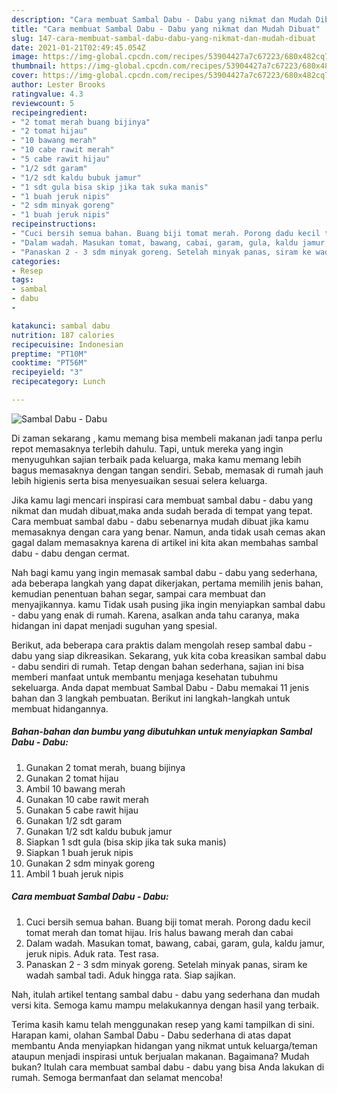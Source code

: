 ```yaml
---
description: "Cara membuat Sambal Dabu - Dabu yang nikmat dan Mudah Dibuat"
title: "Cara membuat Sambal Dabu - Dabu yang nikmat dan Mudah Dibuat"
slug: 147-cara-membuat-sambal-dabu-dabu-yang-nikmat-dan-mudah-dibuat
date: 2021-01-21T02:49:45.054Z
image: https://img-global.cpcdn.com/recipes/53904427a7c67223/680x482cq70/sambal-dabu-dabu-foto-resep-utama.jpg
thumbnail: https://img-global.cpcdn.com/recipes/53904427a7c67223/680x482cq70/sambal-dabu-dabu-foto-resep-utama.jpg
cover: https://img-global.cpcdn.com/recipes/53904427a7c67223/680x482cq70/sambal-dabu-dabu-foto-resep-utama.jpg
author: Lester Brooks
ratingvalue: 4.3
reviewcount: 5
recipeingredient:
- "2 tomat merah buang bijinya"
- "2 tomat hijau"
- "10 bawang merah"
- "10 cabe rawit merah"
- "5 cabe rawit hijau"
- "1/2 sdt garam"
- "1/2 sdt kaldu bubuk jamur"
- "1 sdt gula bisa skip jika tak suka manis"
- "1 buah jeruk nipis"
- "2 sdm minyak goreng"
- "1 buah jeruk nipis"
recipeinstructions:
- "Cuci bersih semua bahan. Buang biji tomat merah. Porong dadu kecil tomat merah dan tomat hijau. Iris halus bawang merah dan cabai"
- "Dalam wadah. Masukan tomat, bawang, cabai, garam, gula, kaldu jamur, jeruk nipis. Aduk rata. Test rasa."
- "Panaskan 2 - 3 sdm minyak goreng. Setelah minyak panas, siram ke wadah sambal tadi. Aduk hingga rata. Siap sajikan."
categories:
- Resep
tags:
- sambal
- dabu
- 

katakunci: sambal dabu  
nutrition: 187 calories
recipecuisine: Indonesian
preptime: "PT10M"
cooktime: "PT56M"
recipeyield: "3"
recipecategory: Lunch

---
```



![Sambal Dabu - Dabu](https://img-global.cpcdn.com/recipes/53904427a7c67223/680x482cq70/sambal-dabu-dabu-foto-resep-utama.jpg)

Di zaman  sekarang , kamu memang bisa membeli makanan jadi tanpa perlu repot memasaknya terlebih dahulu. Tapi, untuk mereka yang ingin menyuguhkan sajian terbaik pada keluarga, maka kamu memang lebih bagus memasaknya dengan tangan sendiri. Sebab, memasak di rumah jauh lebih higienis serta bisa menyesuaikan sesuai selera keluarga.

Jika kamu lagi mencari inspirasi cara membuat sambal dabu - dabu yang nikmat dan mudah dibuat,maka anda sudah berada di tempat yang tepat. Cara membuat sambal dabu - dabu  sebenarnya mudah dibuat jika kamu memasaknya dengan cara yang benar. Namun, anda tidak usah cemas akan gagal dalam memasaknya 
karena di artikel ini kita akan membahas sambal dabu - dabu dengan cermat.  



Nah bagi kamu yang ingin memasak sambal dabu - dabu yang sederhana, ada beberapa langkah yang dapat dikerjakan, pertama memilih jenis bahan, kemudian penentuan bahan segar, sampai cara membuat dan menyajikannya. kamu Tidak usah pusing jika ingin menyiapkan sambal dabu - dabu yang enak di rumah. Karena, asalkan anda  tahu caranya, maka hidangan ini dapat menjadi suguhan yang spesial.

Berikut, ada beberapa cara praktis  dalam mengolah resep sambal dabu - dabu yang siap dikreasikan. Sekarang, yuk kita coba kreasikan sambal dabu - dabu sendiri di rumah. Tetap dengan bahan sederhana, sajian ini bisa memberi manfaat untuk membantu menjaga kesehatan tubuhmu sekeluarga. Anda dapat membuat Sambal Dabu - Dabu memakai 11 jenis bahan dan 3 langkah pembuatan. Berikut ini langkah-langkah untuk membuat hidangannya.

<!--inarticleads1-->

##### Bahan-bahan dan bumbu yang dibutuhkan untuk menyiapkan Sambal Dabu - Dabu:

1. Gunakan 2 tomat merah, buang bijinya
1. Gunakan 2 tomat hijau
1. Ambil 10 bawang merah
1. Gunakan 10 cabe rawit merah
1. Gunakan 5 cabe rawit hijau
1. Gunakan 1/2 sdt garam
1. Gunakan 1/2 sdt kaldu bubuk jamur
1. Siapkan 1 sdt gula (bisa skip jika tak suka manis)
1. Siapkan 1 buah jeruk nipis
1. Gunakan 2 sdm minyak goreng
1. Ambil 1 buah jeruk nipis




<!--inarticleads2-->

##### Cara membuat Sambal Dabu - Dabu:

1. Cuci bersih semua bahan. Buang biji tomat merah. Porong dadu kecil tomat merah dan tomat hijau. Iris halus bawang merah dan cabai
1. Dalam wadah. Masukan tomat, bawang, cabai, garam, gula, kaldu jamur, jeruk nipis. Aduk rata. Test rasa.
1. Panaskan 2 - 3 sdm minyak goreng. Setelah minyak panas, siram ke wadah sambal tadi. Aduk hingga rata. Siap sajikan.




Nah, itulah artikel tentang  sambal dabu - dabu  yang sederhana dan mudah versi kita. Semoga kamu mampu melakukannya dengan hasil yang terbaik. 

Terima kasih kamu telah menggunakan resep yang kami tampilkan di sini. Harapan kami, olahan  Sambal Dabu - Dabu sederhana di atas dapat membantu Anda menyiapkan hidangan yang nikmat untuk keluarga/teman ataupun menjadi inspirasi untuk berjualan makanan. Bagaimana? Mudah bukan? Itulah cara membuat sambal dabu - dabu yang bisa Anda lakukan di rumah. Semoga bermanfaat dan selamat mencoba!


